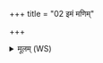+++
title = "02 इमं मणिम्"

+++
<details><summary>मूलम् (WS)</summary>

इमं मणिं विश्वजितं सुवीरमस्मादश्वत्थात् पर्युद्भरामि।  
येन विश्वाः पृतनाः सञ्जयान्यथो द्युमत्समितिमा वदानि॥ ३ ॥  
सबन्धुश्चासबन्धुश्च यो न इन्द्राभिदासति ।  
वृश्चामि तस्याहं मूलं प्रजां चक्षुरथो बलम् ॥ ४ ॥
</details>